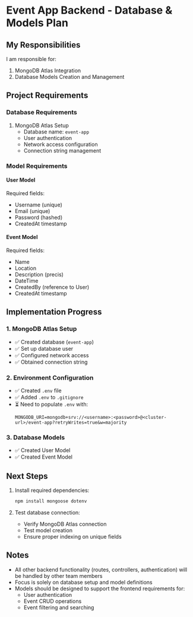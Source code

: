 # Event App Backend - Database & Models Plan

## My Responsibilities
I am responsible for:
1. MongoDB Atlas Integration
2. Database Models Creation and Management

## Project Requirements

### Database Requirements
1. MongoDB Atlas Setup
   - Database name: `event-app`
   - User authentication
   - Network access configuration
   - Connection string management

### Model Requirements

#### User Model
Required fields:
- Username (unique)
- Email (unique)
- Password (hashed)
- CreatedAt timestamp

#### Event Model
Required fields:
- Name
- Location
- Description (precis)
- DateTime
- CreatedBy (reference to User)
- CreatedAt timestamp

## Implementation Progress

### 1. MongoDB Atlas Setup
- ✅ Created database (`event-app`)
- ✅ Set up database user
- ✅ Configured network access
- ✅ Obtained connection string

### 2. Environment Configuration
- ✅ Created `.env` file
- ✅ Added `.env` to `.gitignore`
- ⏳ Need to populate `.env` with:
  ```
  MONGODB_URI=mongodb+srv://<username>:<password>@<cluster-url>/event-app?retryWrites=true&w=majority
  ```

### 3. Database Models
- ✅ Created User Model
- ✅ Created Event Model

## Next Steps
1. Install required dependencies:
   ```bash
   npm install mongoose dotenv
   ```

2. Test database connection:
   - Verify MongoDB Atlas connection
   - Test model creation
   - Ensure proper indexing on unique fields

## Notes
- All other backend functionality (routes, controllers, authentication) will be handled by other team members
- Focus is solely on database setup and model definitions
- Models should be designed to support the frontend requirements for:
  * User authentication
  * Event CRUD operations
  * Event filtering and searching 